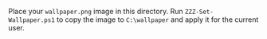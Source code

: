 Place your `wallpaper.png` image in this directory.
Run `ZZZ-Set-Wallpaper.ps1` to copy the image to `C:\wallpaper` and apply it for the current user.

